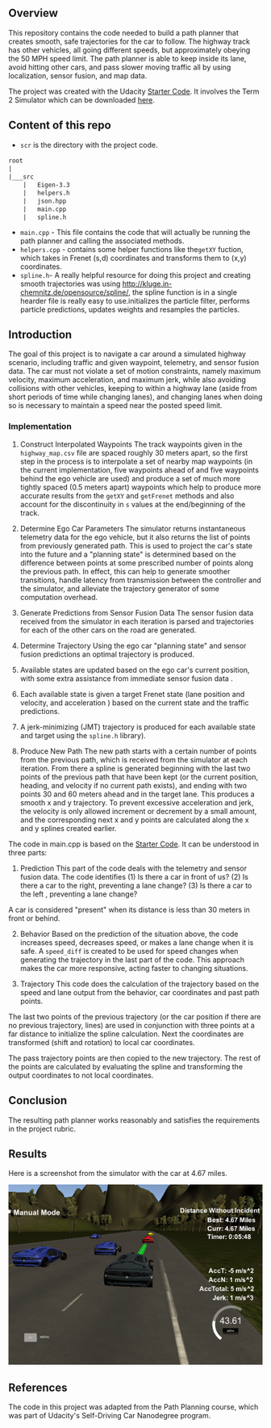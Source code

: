 ## Overview
This repository contains the code needed to build a path planner that creates smooth, safe trajectories for the car to follow. The highway track has other vehicles, all going different speeds, but approximately obeying the 50 MPH speed limit. The path planner is able to keep inside its lane, avoid hitting other cars, and pass slower moving traffic all by using localization, sensor fusion, and map data.

The project was created with the Udacity [Starter Code](https://github.com/udacity/CarND-Path-Planning-Project).
It involves the Term 2 Simulator which can be downloaded [here](https://github.com/udacity/self-driving-car-sim/releases/tag/T3_v1.2).

## Content of this repo
- `scr` is the directory with the project code.
```
root
|   
|___src
    |   Eigen-3.3
    |   helpers.h
    |   json.hpp
    |   main.cpp
    |   spline.h
```
  - `main.cpp` -  This file contains the code that will actually be running the path planner and calling the associated methods.
  - `helpers.cpp` - contains some helper functions like the`getXY` fuction, which takes in Frenet (s,d) coordinates and transforms them to (x,y) coordinates.
  - `spline.h`- A really helpful resource for doing this project and creating smooth trajectories was using http://kluge.in-chemnitz.de/opensource/spline/, the spline function is in a single hearder file is really easy to use.initializes the particle filter, performs particle predictions, updates weights and resamples the particles.

## Introduction
The goal of this project is to navigate a car around a simulated highway scenario, including traffic and given waypoint, telemetry, and sensor fusion data. The car must not violate a set of motion constraints, namely maximum velocity, maximum acceleration, and maximum jerk, while also avoiding collisions with other vehicles, keeping to within a highway lane (aside from short periods of time while changing lanes), and changing lanes when doing so is necessary to maintain a speed near the posted speed limit.

### Implementation

1. Construct Interpolated Waypoints 
The track waypoints given in the `highway_map.csv` file are spaced roughly 30 meters apart, so the first step in the process is to interpolate a set of nearby map waypoints (in the current implementation, five waypoints ahead of and five waypoints behind the ego vehicle are used) and produce a set of much more tightly spaced (0.5 meters apart) waypoints which help to produce more accurate results from the `getXY` and `getFrenet` methods and also account for the discontinuity in `s` values at the end/beginning of the track.

2. Determine Ego Car Parameters
The simulator returns instantaneous telemetry data for the ego vehicle, but it also returns the list of points from previously generated path. This is used to project the car's state into the future and a "planning state" is determined based on the difference between points at some prescribed number of points along the previous path. In effect, this can help to generate smoother transitions, handle latency from transmission between the controller and the simulator, and alleviate the trajectory generator of some computation overhead.

3. Generate Predictions from Sensor Fusion Data
The sensor fusion data received from the simulator in each iteration is parsed and trajectories for each of the other cars on the road are generated.

4. Determine Trajectory
Using the ego car "planning state" and sensor fusion predictions an optimal trajectory is produced. 
1. Available states are updated based on the ego car's current position, with some extra assistance from immediate sensor fusion data . 
2. Each available state is given a target Frenet state (lane position and velocity, and acceleration ) based on the current state and the traffic predictions. 
3. A jerk-minimizing (JMT) trajectory is produced for each available state and target  using the `spline.h` library).

5. Produce New Path
The new path starts with a certain number of points from the previous path, which is received from the simulator at each iteration. From there a spline is generated beginning with the last two points of the previous path that have been kept (or the current position, heading, and velocity if no current path exists), and ending with two points 30 and 60 meters ahead and in the target lane. This produces a smooth x and y trajectory. To prevent excessive acceleration and jerk, the velocity is only allowed increment or decrement by a small amount, and the corresponding next x and y points are calculated along the x and y splines created earlier. 

The code in main.cpp is based on the [Starter Code](https://github.com/udacity/CarND-Path-Planning-Project).
It can be understood in three parts:

1.  Prediction
This part of the code deals with the telemetry and sensor fusion data. The code identifies (1) Is there a car in front of us?  (2) Is there a car to the right, preventing a lane change?  (3) Is there a car to the left , preventing a lane change?

A car is considered "present" when its distance is less than 30 meters in front or behind.

2.  Behavior
Based on the prediction of the situation above, the code increases speed, decreases speed, or makes a lane change when it is safe. A `speed_diff` is created to be used for speed changes when generating the trajectory in the last part of the code. This approach makes the car more responsive, acting faster to changing situations.

3.  Trajectory
This code does the calculation of the trajectory based on the speed and lane output from the behavior, car coordinates and past path points.

The last two points of the previous trajectory (or the car position if there are no previous trajectory, lines) are used in conjunction with three points at a far distance to initialize the spline calculation. Next the coordinates are transformed (shift and rotation) to local car coordinates.

The pass trajectory points are then copied to the new trajectory. The rest of the points are calculated by evaluating the spline and transforming the output coordinates to not local coordinates.

## Conclusion

The resulting path planner works reasonably and satisfies the requirements in the project rubric. 

## Results
Here is a screenshot from the simulator with the car at 4.67 miles.

![4.67 miles](images/4p67_miles.png)

## References
The code in this project was adapted from the Path Planning course, which was part of Udacity's Self-Driving Car Nanodegree program.